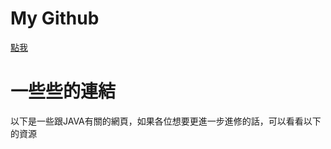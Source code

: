 # My Github
[點我](https://github.com/yen0224/basic_Java_pub)
# 一些些的連結
以下是一些跟JAVA有關的網頁，如果各位想要更進一步進修的話，可以看看以下的資源